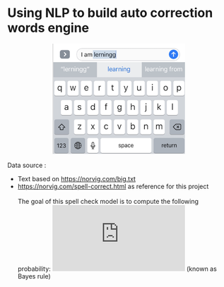 # Using NLP to build auto correction words engine
<div style="width:image width px; font-size:100%; text-align:center;"><img src='auto-correct.png' alt="alternate text" width="width" height="height" style="width:300px;height:250px;" /></div>

Data source :
- Text based on https://norvig.com/big.txt
- https://norvig.com/spell-correct.html as reference for this project
<br><br>
The goal of this spell check model is to compute the following probability: ![equation](http://www.sciweavers.org/tex2img.php?eq=P%28c%7Cw%29%3D%20%5Cfrac%7BP%28w%7Cc%29%2AP%28c%29%7D%7BP%28w%29%7D%20&bc=White&fc=Black&im=jpg&fs=12&ff=arev&edit=0) (known as Bayes rule)
